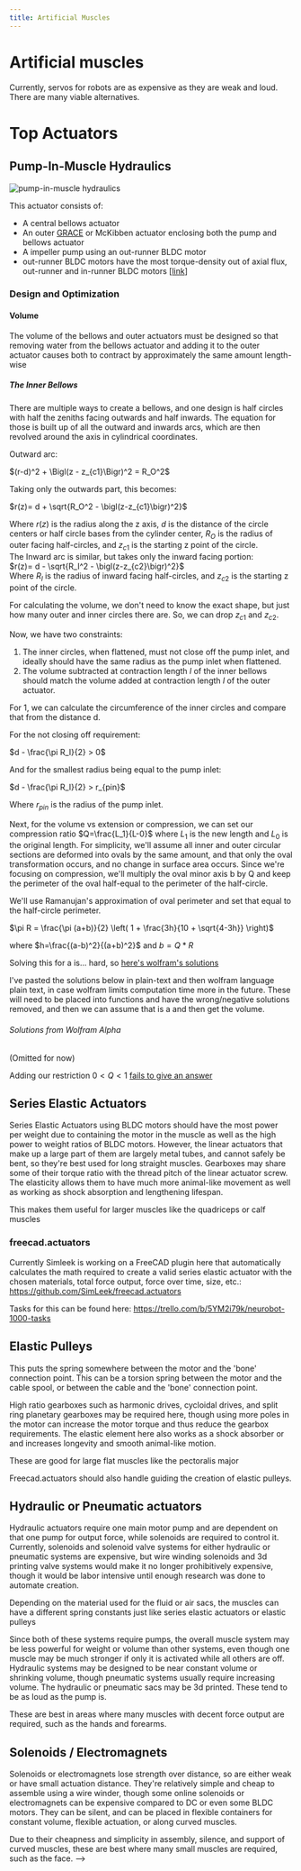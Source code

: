 ```yaml
---
title: Artificial Muscles
---
```


# Artificial muscles

Currently, servos for robots are as expensive as they are weak and loud. There are many viable alternatives.

# Top Actuators

## Pump-In-Muscle Hydraulics

![pump-in-muscle hydraulics](https://i.imgur.com/psZfceV.png)

This actuator consists of:

- A central bellows actuator
- An outer [GRACE](https://www.science.org/doi/10.1126/scirobotics.abn4155) or McKibben actuator enclosing both the pump and bellows actuator
- A impeller pump using an out-runner BLDC motor
- out-runner BLDC motors have the most torque-density out of axial flux, out-runner and in-runner BLDC motors [[link](https://www.anttilehikoinen.fi/technology/electrical-engineering/axial-versus-radial-flux-first-principles/)]

### Design and Optimization

#### Volume

The volume of the bellows and outer actuators must be designed so that removing water from the bellows actuator and adding it to the outer actuator causes both to contract by approximately the same amount length-wise

##### The Inner Bellows

There are multiple ways to create a bellows, and one design is half circles with half the zeniths facing outwards and half inwards. The equation for those is built up of all the outward and inwards arcs, which are then revolved around the axis in cylindrical coordinates.

Outward arc:

$(r-d)^2 + \Bigl(z - z_{c1}\Bigr)^2 = R_O^2$

Taking only the outwards part, this becomes:

$r(z)= d + \sqrt{R_O^2 - \bigl(z-z_{c1}\bigr)^2}$

Where $r(z)$ is the radius along the z axis, $d$ is the distance of the circle centers or half circle bases from the cylinder center, $R_O$ is the radius of outer facing half-circles, and $z_{c1}$ is the starting z point of the circle.\
The Inward arc is similar, but takes only the inward facing portion:\
$r(z)= d - \sqrt{R_I^2 - \bigl(z-z_{c2}\bigr)^2}$\
Where $R_I$ is the radius of inward facing half-circles, and $z_{c2}$ is the starting z point of the circle.

For calculating the volume, we don't need to know the exact shape, but just how many outer and inner circles there are. So, we can drop $z_{c1}$ and $z_{c2}$.

Now, we have two constraints:

1. The inner circles, when flattened, must not close off the pump inlet, and ideally should have the same radius as the pump inlet when flattened.
2. The volume subtracted at contraction length $l$ of the inner bellows should match the volume added at contraction length $l$ of the outer actuator.

For 1, we can calculate the circumference of the inner circles and compare that from the distance d.

For the not closing off requirement:

$d - \frac{\pi R_I}{2} > 0$

And for the smallest radius being equal to the pump inlet:

$d - \frac{\pi R_I}{2} > r_{pin}$

Where $r_{pin}$ is the radius of the pump inlet.

Next, for the volume vs extension or compression, we can set our compression ratio $Q=\frac{L_1}{L-0}$ where $L_1$ is the new length and $L_0$ is the original length. For simplicity, we'll assume all inner and outer circular sections are deformed into ovals by the same amount, and that only the oval transformation occurs, and no change in surface area occurs. Since we're focusing on compression, we'll multiply the oval minor axis b by Q and keep the perimeter of the oval half-equal to the perimeter of the half-circle.

We'll use Ramanujan's approximation of oval perimeter and set that equal to the half-circle perimeter.

$\pi R = \frac{\pi (a+b)}{2} \left( 1 + \frac{3h}{10 + \sqrt{4-3h}} \right)$

where $h=\frac{(a-b)^2}{(a+b)^2}$ and $b=Q * R$

Solving this for a is... hard, so [here's wolfram's solutions](https://www.wolframalpha.com/input?i=solve+for+a%3A+%CF%80*R%3D%28%28%CF%80*%28a%2BQ*R%29%29%2F2%29%281%2B%283*%28%28a-Q*R%29%5E2%2F%28a%2BQ*R%29%5E2%29%29%2F%2810%2Bsqrt%284%E2%88%923*%28%28a-Q*R%29%5E2%2F%28a%2BQ*R%29%5E2%29%29%29%29++)

I've pasted the solutions below in plain-text and then wolfram language plain text, in case wolfram limits computation time more in the future. These will need to be placed into functions and have the wrong/negative solutions removed, and then we can assume that is a and then get the volume.

###### Solutions from Wolfram Alpha

(Omitted for now)
<!-- Watch out, below be dragons -->
<!-- > a = -1/56 (29 Q - 43) R - 1/2 sqrt(((1593 Q^4 - 3228 Q^3 - 818 Q^2 + 2388 Q + 1089) R^4)/(21 2^(2/3) (-126630 Q^6 R^6 + 384156 Q^5 R^6 - 93618 Q^4 R^6 - 455384 Q^3 R^6 + 48726 Q^2 R^6 + 236412 Q R^6 + 71874 R^6 + sqrt(-134742528 Q^12 R^12 + 1007023104 Q^11 R^12 - 2993324544 Q^10 R^12 + 4274933760 Q^9 R^12 - 2413421568 Q^8 R^12 - 770107392 Q^7 R^12 + 1422461952 Q^6 R^12 - 137687040 Q^5 R^12 - 369252864 Q^4 R^12 + 99062784 Q^3 R^12 + 15054336 Q^2 R^12))^(1/3)) + 1/784 (29 Q - 43)^2 R^2 - 1/21 (42 Q^2 - 85 Q + 33) R^2 + (-126630 Q^6 R^6 + 384156 Q^5 R^6 - 93618 Q^4 R^6 - 455384 Q^3 R^6 + 48726 Q^2 R^6 + 236412 Q R^6 + 71874 R^6 + sqrt(-134742528 Q^12 R^12 + 1007023104 Q^11 R^12 - 2993324544 Q^10 R^12 + 4274933760 Q^9 R^12 - 2413421568 Q^8 R^12 - 770107392 Q^7 R^12 + 1422461952 Q^6 R^12 - 137687040 Q^5 R^12 - 369252864 Q^4 R^12 + 99062784 Q^3 R^12 + 15054336 Q^2 R^12))^(1/3)/(42 2^(1/3))) - 1/2 sqrt(-((1593 Q^4 - 3228 Q^3 - 818 Q^2 + 2388 Q + 1089) R^4)/(21 2^(2/3) (-126630 Q^6 R^6 + 384156 Q^5 R^6 - 93618 Q^4 R^6 - 455384 Q^3 R^6 + 48726 Q^2 R^6 + 236412 Q R^6 + 71874 R^6 + sqrt(-134742528 Q^12 R^12 + 1007023104 Q^11 R^12 - 2993324544 Q^10 R^12 + 4274933760 Q^9 R^12 - 2413421568 Q^8 R^12 - 770107392 Q^7 R^12 + 1422461952 Q^6 R^12 - 137687040 Q^5 R^12 - 369252864 Q^4 R^12 + 99062784 Q^3 R^12 + 15054336 Q^2 R^12))^(1/3)) + 1/392 (29 Q - 43)^2 R^2 - 2/21 (42 Q^2 - 85 Q + 33) R^2 - (-126630 Q^6 R^6 + 384156 Q^5 R^6 - 93618 Q^4 R^6 - 455384 Q^3 R^6 + 48726 Q^2 R^6 + 236412 Q R^6 + 71874 R^6 + sqrt(-134742528 Q^12 R^12 + 1007023104 Q^11 R^12 - 2993324544 Q^10 R^12 + 4274933760 Q^9 R^12 - 2413421568 Q^8 R^12 - 770107392 Q^7 R^12 + 1422461952 Q^6 R^12 - 137687040 Q^5 R^12 - 369252864 Q^4 R^12 + 99062784 Q^3 R^12 + 15054336 Q^2 R^12))^(1/3)/(42 2^(1/3)) - (-((29 Q - 43)^3 R^3)/2744 - 4/7 Q (29 Q^2 - 85 Q + 62) R^3 + 1/49 (29 Q - 43) (42 Q^2 - 85 Q + 33) R^3)/(4 sqrt(((1593 Q^4 - 3228 Q^3 - 818 Q^2 + 2388 Q + 1089) R^4)/(21 2^(2/3) (-126630 Q^6 R^6 + 384156 Q^5 R^6 - 93618 Q^4 R^6 - 455384 Q^3 R^6 + 48726 Q^2 R^6 + 236412 Q R^6 + 71874 R^6 + sqrt(-134742528 Q^12 R^12 + 1007023104 Q^11 R^12 - 2993324544 Q^10 R^12 + 4274933760 Q^9 R^12 - 2413421568 Q^8 R^12 - 770107392 Q^7 R^12 + 1422461952 Q^6 R^12 - 137687040 Q^5 R^12 - 369252864 Q^4 R^12 + 99062784 Q^3 R^12 + 15054336 Q^2 R^12))^(1/3)) + 1/784 (29 Q - 43)^2 R^2 - 1/21 (42 Q^2 - 85 Q + 33) R^2 + (-126630 Q^6 R^6 + 384156 Q^5 R^6 - 93618 Q^4 R^6 - 455384 Q^3 R^6 + 48726 Q^2 R^6 + 236412 Q R^6 + 71874 R^6 + sqrt(-134742528 Q^12 R^12 + 1007023104 Q^11 R^12 - 2993324544 Q^10 R^12 + 4274933760 Q^9 R^12 - 2413421568 Q^8 R^12 - 770107392 Q^7 R^12 + 1422461952 Q^6 R^12 - 137687040 Q^5 R^12 - 369252864 Q^4 R^12 + 99062784 Q^3 R^12 + 15054336 Q^2 R^12))^(1/3)/(42 2^(1/3)))))

> {a -> (-((-43 + 29 Q) R))/56 - Sqrt[((-43 + 29 Q)^2 R^2)/784 - ((33 - 85 Q + 42 Q^2) R^2)/21 + ((1089 + 2388 Q - 818 Q^2 - 3228 Q^3 + 1593 Q^4) R^4)/(21 2^(2/3) (71874 R^6 + 236412 Q R^6 + 48726 Q^2 R^6 - 455384 Q^3 R^6 - 93618 Q^4 R^6 + 384156 Q^5 R^6 - 126630 Q^6 R^6 + Sqrt[15054336 Q^2 R^12 + 99062784 Q^3 R^12 - 369252864 Q^4 R^12 - 137687040 Q^5 R^12 + 1422461952 Q^6 R^12 - 770107392 Q^7 R^12 - 2413421568 Q^8 R^12 + 4274933760 Q^9 R^12 - 2993324544 Q^10 R^12 + 1007023104 Q^11 R^12 - 134742528 Q^12 R^12])^(1/3)) + (71874 R^6 + 236412 Q R^6 + 48726 Q^2 R^6 - 455384 Q^3 R^6 - 93618 Q^4 R^6 + 384156 Q^5 R^6 - 126630 Q^6 R^6 + Sqrt[15054336 Q^2 R^12 + 99062784 Q^3 R^12 - 369252864 Q^4 R^12 - 137687040 Q^5 R^12 + 1422461952 Q^6 R^12 - 770107392 Q^7 R^12 - 2413421568 Q^8 R^12 + 4274933760 Q^9 R^12 - 2993324544 Q^10 R^12 + 1007023104 Q^11 R^12 - 134742528 Q^12 R^12])^(1/3)/(42 2^(1/3))]/2 - Sqrt[((-43 + 29 Q)^2 R^2)/392 - (2 (33 - 85 Q + 42 Q^2) R^2)/21 - ((1089 + 2388 Q - 818 Q^2 - 3228 Q^3 + 1593 Q^4) R^4)/(21 2^(2/3) (71874 R^6 + 236412 Q R^6 + 48726 Q^2 R^6 - 455384 Q^3 R^6 - 93618 Q^4 R^6 + 384156 Q^5 R^6 - 126630 Q^6 R^6 + Sqrt[15054336 Q^2 R^12 + 99062784 Q^3 R^12 - 369252864 Q^4 R^12 - 137687040 Q^5 R^12 + 1422461952 Q^6 R^12 - 770107392 Q^7 R^12 - 2413421568 Q^8 R^12 + 4274933760 Q^9 R^12 - 2993324544 Q^10 R^12 + 1007023104 Q^11 R^12 - 134742528 Q^12 R^12])^(1/3)) - (71874 R^6 + 236412 Q R^6 + 48726 Q^2 R^6 - 455384 Q^3 R^6 - 93618 Q^4 R^6 + 384156 Q^5 R^6 - 126630 Q^6 R^6 + Sqrt[15054336 Q^2 R^12 + 99062784 Q^3 R^12 - 369252864 Q^4 R^12 - 137687040 Q^5 R^12 + 1422461952 Q^6 R^12 - 770107392 Q^7 R^12 - 2413421568 Q^8 R^12 + 4274933760 Q^9 R^12 - 2993324544 Q^10 R^12 + 1007023104 Q^11 R^12 - 134742528 Q^12 R^12])^(1/3)/(42 2^(1/3)) - ((-((-43 + 29 Q)^3 R^3))/2744 - (4 Q (62 - 85 Q + 29 Q^2) R^3)/7 + ((-43 + 29 Q) (33 - 85 Q + 42 Q^2) R^3)/49)/(4 Sqrt[((-43 + 29 Q)^2 R^2)/784 - ((33 - 85 Q + 42 Q^2) R^2)/21 + ((1089 + 2388 Q - 818 Q^2 - 3228 Q^3 + 1593 Q^4) R^4)/(21 2^(2/3) (71874 R^6 + 236412 Q R^6 + 48726 Q^2 R^6 - 455384 Q^3 R^6 - 93618 Q^4 R^6 + 384156 Q^5 R^6 - 126630 Q^6 R^6 + Sqrt[15054336 Q^2 R^12 + 99062784 Q^3 R^12 - 369252864 Q^4 R^12 - 137687040 Q^5 R^12 + 1422461952 Q^6 R^12 - 770107392 Q^7 R^12 - 2413421568 Q^8 R^12 + 4274933760 Q^9 R^12 - 2993324544 Q^10 R^12 + 1007023104 Q^11 R^12 - 134742528 Q^12 R^12])^(1/3)) + (71874 R^6 + 236412 Q R^6 + 48726 Q^2 R^6 - 455384 Q^3 R^6 - 93618 Q^4 R^6 + 384156 Q^5 R^6 - 126630 Q^6 R^6 + Sqrt[15054336 Q^2 R^12 + 99062784 Q^3 R^12 - 369252864 Q^4 R^12 - 137687040 Q^5 R^12 + 1422461952 Q^6 R^12 - 770107392 Q^7 R^12 - 2413421568 Q^8 R^12 + 4274933760 Q^9 R^12 - 2993324544 Q^10 R^12 + 1007023104 Q^11 R^12 - 134742528 Q^12 R^12])^(1/3)/(42 2^(1/3))])]/2}

> a = -1/56 (29 Q - 43) R - 1/2 sqrt(((1593 Q^4 - 3228 Q^3 - 818 Q^2 + 2388 Q + 1089) R^4)/(21 2^(2/3) (-126630 Q^6 R^6 + 384156 Q^5 R^6 - 93618 Q^4 R^6 - 455384 Q^3 R^6 + 48726 Q^2 R^6 + 236412 Q R^6 + 71874 R^6 + sqrt(-134742528 Q^12 R^12 + 1007023104 Q^11 R^12 - 2993324544 Q^10 R^12 + 4274933760 Q^9 R^12 - 2413421568 Q^8 R^12 - 770107392 Q^7 R^12 + 1422461952 Q^6 R^12 - 137687040 Q^5 R^12 - 369252864 Q^4 R^12 + 99062784 Q^3 R^12 + 15054336 Q^2 R^12))^(1/3)) + 1/784 (29 Q - 43)^2 R^2 - 1/21 (42 Q^2 - 85 Q + 33) R^2 + (-126630 Q^6 R^6 + 384156 Q^5 R^6 - 93618 Q^4 R^6 - 455384 Q^3 R^6 + 48726 Q^2 R^6 + 236412 Q R^6 + 71874 R^6 + sqrt(-134742528 Q^12 R^12 + 1007023104 Q^11 R^12 - 2993324544 Q^10 R^12 + 4274933760 Q^9 R^12 - 2413421568 Q^8 R^12 - 770107392 Q^7 R^12 + 1422461952 Q^6 R^12 - 137687040 Q^5 R^12 - 369252864 Q^4 R^12 + 99062784 Q^3 R^12 + 15054336 Q^2 R^12))^(1/3)/(42 2^(1/3))) + 1/2 sqrt(-((1593 Q^4 - 3228 Q^3 - 818 Q^2 + 2388 Q + 1089) R^4)/(21 2^(2/3) (-126630 Q^6 R^6 + 384156 Q^5 R^6 - 93618 Q^4 R^6 - 455384 Q^3 R^6 + 48726 Q^2 R^6 + 236412 Q R^6 + 71874 R^6 + sqrt(-134742528 Q^12 R^12 + 1007023104 Q^11 R^12 - 2993324544 Q^10 R^12 + 4274933760 Q^9 R^12 - 2413421568 Q^8 R^12 - 770107392 Q^7 R^12 + 1422461952 Q^6 R^12 - 137687040 Q^5 R^12 - 369252864 Q^4 R^12 + 99062784 Q^3 R^12 + 15054336 Q^2 R^12))^(1/3)) + 1/392 (29 Q - 43)^2 R^2 - 2/21 (42 Q^2 - 85 Q + 33) R^2 - (-126630 Q^6 R^6 + 384156 Q^5 R^6 - 93618 Q^4 R^6 - 455384 Q^3 R^6 + 48726 Q^2 R^6 + 236412 Q R^6 + 71874 R^6 + sqrt(-134742528 Q^12 R^12 + 1007023104 Q^11 R^12 - 2993324544 Q^10 R^12 + 4274933760 Q^9 R^12 - 2413421568 Q^8 R^12 - 770107392 Q^7 R^12 + 1422461952 Q^6 R^12 - 137687040 Q^5 R^12 - 369252864 Q^4 R^12 + 99062784 Q^3 R^12 + 15054336 Q^2 R^12))^(1/3)/(42 2^(1/3)) - (-((29 Q - 43)^3 R^3)/2744 - 4/7 Q (29 Q^2 - 85 Q + 62) R^3 + 1/49 (29 Q - 43) (42 Q^2 - 85 Q + 33) R^3)/(4 sqrt(((1593 Q^4 - 3228 Q^3 - 818 Q^2 + 2388 Q + 1089) R^4)/(21 2^(2/3) (-126630 Q^6 R^6 + 384156 Q^5 R^6 - 93618 Q^4 R^6 - 455384 Q^3 R^6 + 48726 Q^2 R^6 + 236412 Q R^6 + 71874 R^6 + sqrt(-134742528 Q^12 R^12 + 1007023104 Q^11 R^12 - 2993324544 Q^10 R^12 + 4274933760 Q^9 R^12 - 2413421568 Q^8 R^12 - 770107392 Q^7 R^12 + 1422461952 Q^6 R^12 - 137687040 Q^5 R^12 - 369252864 Q^4 R^12 + 99062784 Q^3 R^12 + 15054336 Q^2 R^12))^(1/3)) + 1/784 (29 Q - 43)^2 R^2 - 1/21 (42 Q^2 - 85 Q + 33) R^2 + (-126630 Q^6 R^6 + 384156 Q^5 R^6 - 93618 Q^4 R^6 - 455384 Q^3 R^6 + 48726 Q^2 R^6 + 236412 Q R^6 + 71874 R^6 + sqrt(-134742528 Q^12 R^12 + 1007023104 Q^11 R^12 - 2993324544 Q^10 R^12 + 4274933760 Q^9 R^12 - 2413421568 Q^8 R^12 - 770107392 Q^7 R^12 + 1422461952 Q^6 R^12 - 137687040 Q^5 R^12 - 369252864 Q^4 R^12 + 99062784 Q^3 R^12 + 15054336 Q^2 R^12))^(1/3)/(42 2^(1/3)))))

> {a -> (-((-43 + 29 Q) R))/56 - Sqrt[((-43 + 29 Q)^2 R^2)/784 - ((33 - 85 Q + 42 Q^2) R^2)/21 + ((1089 + 2388 Q - 818 Q^2 - 3228 Q^3 + 1593 Q^4) R^4)/(21 2^(2/3) (71874 R^6 + 236412 Q R^6 + 48726 Q^2 R^6 - 455384 Q^3 R^6 - 93618 Q^4 R^6 + 384156 Q^5 R^6 - 126630 Q^6 R^6 + Sqrt[15054336 Q^2 R^12 + 99062784 Q^3 R^12 - 369252864 Q^4 R^12 - 137687040 Q^5 R^12 + 1422461952 Q^6 R^12 - 770107392 Q^7 R^12 - 2413421568 Q^8 R^12 + 4274933760 Q^9 R^12 - 2993324544 Q^10 R^12 + 1007023104 Q^11 R^12 - 134742528 Q^12 R^12])^(1/3)) + (71874 R^6 + 236412 Q R^6 + 48726 Q^2 R^6 - 455384 Q^3 R^6 - 93618 Q^4 R^6 + 384156 Q^5 R^6 - 126630 Q^6 R^6 + Sqrt[15054336 Q^2 R^12 + 99062784 Q^3 R^12 - 369252864 Q^4 R^12 - 137687040 Q^5 R^12 + 1422461952 Q^6 R^12 - 770107392 Q^7 R^12 - 2413421568 Q^8 R^12 + 4274933760 Q^9 R^12 - 2993324544 Q^10 R^12 + 1007023104 Q^11 R^12 - 134742528 Q^12 R^12])^(1/3)/(42 2^(1/3))]/2 + Sqrt[((-43 + 29 Q)^2 R^2)/392 - (2 (33 - 85 Q + 42 Q^2) R^2)/21 - ((1089 + 2388 Q - 818 Q^2 - 3228 Q^3 + 1593 Q^4) R^4)/(21 2^(2/3) (71874 R^6 + 236412 Q R^6 + 48726 Q^2 R^6 - 455384 Q^3 R^6 - 93618 Q^4 R^6 + 384156 Q^5 R^6 - 126630 Q^6 R^6 + Sqrt[15054336 Q^2 R^12 + 99062784 Q^3 R^12 - 369252864 Q^4 R^12 - 137687040 Q^5 R^12 + 1422461952 Q^6 R^12 - 770107392 Q^7 R^12 - 2413421568 Q^8 R^12 + 4274933760 Q^9 R^12 - 2993324544 Q^10 R^12 + 1007023104 Q^11 R^12 - 134742528 Q^12 R^12])^(1/3)) - (71874 R^6 + 236412 Q R^6 + 48726 Q^2 R^6 - 455384 Q^3 R^6 - 93618 Q^4 R^6 + 384156 Q^5 R^6 - 126630 Q^6 R^6 + Sqrt[15054336 Q^2 R^12 + 99062784 Q^3 R^12 - 369252864 Q^4 R^12 - 137687040 Q^5 R^12 + 1422461952 Q^6 R^12 - 770107392 Q^7 R^12 - 2413421568 Q^8 R^12 + 4274933760 Q^9 R^12 - 2993324544 Q^10 R^12 + 1007023104 Q^11 R^12 - 134742528 Q^12 R^12])^(1/3)/(42 2^(1/3)) - ((-((-43 + 29 Q)^3 R^3))/2744 - (4 Q (62 - 85 Q + 29 Q^2) R^3)/7 + ((-43 + 29 Q) (33 - 85 Q + 42 Q^2) R^3)/49)/(4 Sqrt[((-43 + 29 Q)^2 R^2)/784 - ((33 - 85 Q + 42 Q^2) R^2)/21 + ((1089 + 2388 Q - 818 Q^2 - 3228 Q^3 + 1593 Q^4) R^4)/(21 2^(2/3) (71874 R^6 + 236412 Q R^6 + 48726 Q^2 R^6 - 455384 Q^3 R^6 - 93618 Q^4 R^6 + 384156 Q^5 R^6 - 126630 Q^6 R^6 + Sqrt[15054336 Q^2 R^12 + 99062784 Q^3 R^12 - 369252864 Q^4 R^12 - 137687040 Q^5 R^12 + 1422461952 Q^6 R^12 - 770107392 Q^7 R^12 - 2413421568 Q^8 R^12 + 4274933760 Q^9 R^12 - 2993324544 Q^10 R^12 + 1007023104 Q^11 R^12 - 134742528 Q^12 R^12])^(1/3)) + (71874 R^6 + 236412 Q R^6 + 48726 Q^2 R^6 - 455384 Q^3 R^6 - 93618 Q^4 R^6 + 384156 Q^5 R^6 - 126630 Q^6 R^6 + Sqrt[15054336 Q^2 R^12 + 99062784 Q^3 R^12 - 369252864 Q^4 R^12 - 137687040 Q^5 R^12 + 1422461952 Q^6 R^12 - 770107392 Q^7 R^12 - 2413421568 Q^8 R^12 + 4274933760 Q^9 R^12 - 2993324544 Q^10 R^12 + 1007023104 Q^11 R^12 - 134742528 Q^12 R^12])^(1/3)/(42 2^(1/3))])]/2}

> a = -1/56 (29 Q - 43) R + 1/2 sqrt(((1593 Q^4 - 3228 Q^3 - 818 Q^2 + 2388 Q + 1089) R^4)/(21 2^(2/3) (-126630 Q^6 R^6 + 384156 Q^5 R^6 - 93618 Q^4 R^6 - 455384 Q^3 R^6 + 48726 Q^2 R^6 + 236412 Q R^6 + 71874 R^6 + sqrt(-134742528 Q^12 R^12 + 1007023104 Q^11 R^12 - 2993324544 Q^10 R^12 + 4274933760 Q^9 R^12 - 2413421568 Q^8 R^12 - 770107392 Q^7 R^12 + 1422461952 Q^6 R^12 - 137687040 Q^5 R^12 - 369252864 Q^4 R^12 + 99062784 Q^3 R^12 + 15054336 Q^2 R^12))^(1/3)) + 1/784 (29 Q - 43)^2 R^2 - 1/21 (42 Q^2 - 85 Q + 33) R^2 + (-126630 Q^6 R^6 + 384156 Q^5 R^6 - 93618 Q^4 R^6 - 455384 Q^3 R^6 + 48726 Q^2 R^6 + 236412 Q R^6 + 71874 R^6 + sqrt(-134742528 Q^12 R^12 + 1007023104 Q^11 R^12 - 2993324544 Q^10 R^12 + 4274933760 Q^9 R^12 - 2413421568 Q^8 R^12 - 770107392 Q^7 R^12 + 1422461952 Q^6 R^12 - 137687040 Q^5 R^12 - 369252864 Q^4 R^12 + 99062784 Q^3 R^12 + 15054336 Q^2 R^12))^(1/3)/(42 2^(1/3))) - 1/2 sqrt(-((1593 Q^4 - 3228 Q^3 - 818 Q^2 + 2388 Q + 1089) R^4)/(21 2^(2/3) (-126630 Q^6 R^6 + 384156 Q^5 R^6 - 93618 Q^4 R^6 - 455384 Q^3 R^6 + 48726 Q^2 R^6 + 236412 Q R^6 + 71874 R^6 + sqrt(-134742528 Q^12 R^12 + 1007023104 Q^11 R^12 - 2993324544 Q^10 R^12 + 4274933760 Q^9 R^12 - 2413421568 Q^8 R^12 - 770107392 Q^7 R^12 + 1422461952 Q^6 R^12 - 137687040 Q^5 R^12 - 369252864 Q^4 R^12 + 99062784 Q^3 R^12 + 15054336 Q^2 R^12))^(1/3)) + 1/392 (29 Q - 43)^2 R^2 - 2/21 (42 Q^2 - 85 Q + 33) R^2 - (-126630 Q^6 R^6 + 384156 Q^5 R^6 - 93618 Q^4 R^6 - 455384 Q^3 R^6 + 48726 Q^2 R^6 + 236412 Q R^6 + 71874 R^6 + sqrt(-134742528 Q^12 R^12 + 1007023104 Q^11 R^12 - 2993324544 Q^10 R^12 + 4274933760 Q^9 R^12 - 2413421568 Q^8 R^12 - 770107392 Q^7 R^12 + 1422461952 Q^6 R^12 - 137687040 Q^5 R^12 - 369252864 Q^4 R^12 + 99062784 Q^3 R^12 + 15054336 Q^2 R^12))^(1/3)/(42 2^(1/3)) + (-((29 Q - 43)^3 R^3)/2744 - 4/7 Q (29 Q^2 - 85 Q + 62) R^3 + 1/49 (29 Q - 43) (42 Q^2 - 85 Q + 33) R^3)/(4 sqrt(((1593 Q^4 - 3228 Q^3 - 818 Q^2 + 2388 Q + 1089) R^4)/(21 2^(2/3) (-126630 Q^6 R^6 + 384156 Q^5 R^6 - 93618 Q^4 R^6 - 455384 Q^3 R^6 + 48726 Q^2 R^6 + 236412 Q R^6 + 71874 R^6 + sqrt(-134742528 Q^12 R^12 + 1007023104 Q^11 R^12 - 2993324544 Q^10 R^12 + 4274933760 Q^9 R^12 - 2413421568 Q^8 R^12 - 770107392 Q^7 R^12 + 1422461952 Q^6 R^12 - 137687040 Q^5 R^12 - 369252864 Q^4 R^12 + 99062784 Q^3 R^12 + 15054336 Q^2 R^12))^(1/3)) + 1/784 (29 Q - 43)^2 R^2 - 1/21 (42 Q^2 - 85 Q + 33) R^2 + (-126630 Q^6 R^6 + 384156 Q^5 R^6 - 93618 Q^4 R^6 - 455384 Q^3 R^6 + 48726 Q^2 R^6 + 236412 Q R^6 + 71874 R^6 + sqrt(-134742528 Q^12 R^12 + 1007023104 Q^11 R^12 - 2993324544 Q^10 R^12 + 4274933760 Q^9 R^12 - 2413421568 Q^8 R^12 - 770107392 Q^7 R^12 + 1422461952 Q^6 R^12 - 137687040 Q^5 R^12 - 369252864 Q^4 R^12 + 99062784 Q^3 R^12 + 15054336 Q^2 R^12))^(1/3)/(42 2^(1/3)))))

> {a -> (-((-43 + 29 Q) R))/56 + Sqrt[((-43 + 29 Q)^2 R^2)/784 - ((33 - 85 Q + 42 Q^2) R^2)/21 + ((1089 + 2388 Q - 818 Q^2 - 3228 Q^3 + 1593 Q^4) R^4)/(21 2^(2/3) (71874 R^6 + 236412 Q R^6 + 48726 Q^2 R^6 - 455384 Q^3 R^6 - 93618 Q^4 R^6 + 384156 Q^5 R^6 - 126630 Q^6 R^6 + Sqrt[15054336 Q^2 R^12 + 99062784 Q^3 R^12 - 369252864 Q^4 R^12 - 137687040 Q^5 R^12 + 1422461952 Q^6 R^12 - 770107392 Q^7 R^12 - 2413421568 Q^8 R^12 + 4274933760 Q^9 R^12 - 2993324544 Q^10 R^12 + 1007023104 Q^11 R^12 - 134742528 Q^12 R^12])^(1/3)) + (71874 R^6 + 236412 Q R^6 + 48726 Q^2 R^6 - 455384 Q^3 R^6 - 93618 Q^4 R^6 + 384156 Q^5 R^6 - 126630 Q^6 R^6 + Sqrt[15054336 Q^2 R^12 + 99062784 Q^3 R^12 - 369252864 Q^4 R^12 - 137687040 Q^5 R^12 + 1422461952 Q^6 R^12 - 770107392 Q^7 R^12 - 2413421568 Q^8 R^12 + 4274933760 Q^9 R^12 - 2993324544 Q^10 R^12 + 1007023104 Q^11 R^12 - 134742528 Q^12 R^12])^(1/3)/(42 2^(1/3))]/2 - Sqrt[((-43 + 29 Q)^2 R^2)/392 - (2 (33 - 85 Q + 42 Q^2) R^2)/21 - ((1089 + 2388 Q - 818 Q^2 - 3228 Q^3 + 1593 Q^4) R^4)/(21 2^(2/3) (71874 R^6 + 236412 Q R^6 + 48726 Q^2 R^6 - 455384 Q^3 R^6 - 93618 Q^4 R^6 + 384156 Q^5 R^6 - 126630 Q^6 R^6 + Sqrt[15054336 Q^2 R^12 + 99062784 Q^3 R^12 - 369252864 Q^4 R^12 - 137687040 Q^5 R^12 + 1422461952 Q^6 R^12 - 770107392 Q^7 R^12 - 2413421568 Q^8 R^12 + 4274933760 Q^9 R^12 - 2993324544 Q^10 R^12 + 1007023104 Q^11 R^12 - 134742528 Q^12 R^12])^(1/3)) - (71874 R^6 + 236412 Q R^6 + 48726 Q^2 R^6 - 455384 Q^3 R^6 - 93618 Q^4 R^6 + 384156 Q^5 R^6 - 126630 Q^6 R^6 + Sqrt[15054336 Q^2 R^12 + 99062784 Q^3 R^12 - 369252864 Q^4 R^12 - 137687040 Q^5 R^12 + 1422461952 Q^6 R^12 - 770107392 Q^7 R^12 - 2413421568 Q^8 R^12 + 4274933760 Q^9 R^12 - 2993324544 Q^10 R^12 + 1007023104 Q^11 R^12 - 134742528 Q^12 R^12])^(1/3)/(42 2^(1/3)) + ((-((-43 + 29 Q)^3 R^3))/2744 - (4 Q (62 - 85 Q + 29 Q^2) R^3)/7 + ((-43 + 29 Q) (33 - 85 Q + 42 Q^2) R^3)/49)/(4 Sqrt[((-43 + 29 Q)^2 R^2)/784 - ((33 - 85 Q + 42 Q^2) R^2)/21 + ((1089 + 2388 Q - 818 Q^2 - 3228 Q^3 + 1593 Q^4) R^4)/(21 2^(2/3) (71874 R^6 + 236412 Q R^6 + 48726 Q^2 R^6 - 455384 Q^3 R^6 - 93618 Q^4 R^6 + 384156 Q^5 R^6 - 126630 Q^6 R^6 + Sqrt[15054336 Q^2 R^12 + 99062784 Q^3 R^12 - 369252864 Q^4 R^12 - 137687040 Q^5 R^12 + 1422461952 Q^6 R^12 - 770107392 Q^7 R^12 - 2413421568 Q^8 R^12 + 4274933760 Q^9 R^12 - 2993324544 Q^10 R^12 + 1007023104 Q^11 R^12 - 134742528 Q^12 R^12])^(1/3)) + (71874 R^6 + 236412 Q R^6 + 48726 Q^2 R^6 - 455384 Q^3 R^6 - 93618 Q^4 R^6 + 384156 Q^5 R^6 - 126630 Q^6 R^6 + Sqrt[15054336 Q^2 R^12 + 99062784 Q^3 R^12 - 369252864 Q^4 R^12 - 137687040 Q^5 R^12 + 1422461952 Q^6 R^12 - 770107392 Q^7 R^12 - 2413421568 Q^8 R^12 + 4274933760 Q^9 R^12 - 2993324544 Q^10 R^12 + 1007023104 Q^11 R^12 - 134742528 Q^12 R^12])^(1/3)/(42 2^(1/3))])]/2}

> a = -1/56 (29 Q - 43) R + 1/2 sqrt(((1593 Q^4 - 3228 Q^3 - 818 Q^2 + 2388 Q + 1089) R^4)/(21 2^(2/3) (-126630 Q^6 R^6 + 384156 Q^5 R^6 - 93618 Q^4 R^6 - 455384 Q^3 R^6 + 48726 Q^2 R^6 + 236412 Q R^6 + 71874 R^6 + sqrt(-134742528 Q^12 R^12 + 1007023104 Q^11 R^12 - 2993324544 Q^10 R^12 + 4274933760 Q^9 R^12 - 2413421568 Q^8 R^12 - 770107392 Q^7 R^12 + 1422461952 Q^6 R^12 - 137687040 Q^5 R^12 - 369252864 Q^4 R^12 + 99062784 Q^3 R^12 + 15054336 Q^2 R^12))^(1/3)) + 1/784 (29 Q - 43)^2 R^2 - 1/21 (42 Q^2 - 85 Q + 33) R^2 + (-126630 Q^6 R^6 + 384156 Q^5 R^6 - 93618 Q^4 R^6 - 455384 Q^3 R^6 + 48726 Q^2 R^6 + 236412 Q R^6 + 71874 R^6 + sqrt(-134742528 Q^12 R^12 + 1007023104 Q^11 R^12 - 2993324544 Q^10 R^12 + 4274933760 Q^9 R^12 - 2413421568 Q^8 R^12 - 770107392 Q^7 R^12 + 1422461952 Q^6 R^12 - 137687040 Q^5 R^12 - 369252864 Q^4 R^12 + 99062784 Q^3 R^12 + 15054336 Q^2 R^12))^(1/3)/(42 2^(1/3))) + 1/2 sqrt(-((1593 Q^4 - 3228 Q^3 - 818 Q^2 + 2388 Q + 1089) R^4)/(21 2^(2/3) (-126630 Q^6 R^6 + 384156 Q^5 R^6 - 93618 Q^4 R^6 - 455384 Q^3 R^6 + 48726 Q^2 R^6 + 236412 Q R^6 + 71874 R^6 + sqrt(-134742528 Q^12 R^12 + 1007023104 Q^11 R^12 - 2993324544 Q^10 R^12 + 4274933760 Q^9 R^12 - 2413421568 Q^8 R^12 - 770107392 Q^7 R^12 + 1422461952 Q^6 R^12 - 137687040 Q^5 R^12 - 369252864 Q^4 R^12 + 99062784 Q^3 R^12 + 15054336 Q^2 R^12))^(1/3)) + 1/392 (29 Q - 43)^2 R^2 - 2/21 (42 Q^2 - 85 Q + 33) R^2 - (-126630 Q^6 R^6 + 384156 Q^5 R^6 - 93618 Q^4 R^6 - 455384 Q^3 R^6 + 48726 Q^2 R^6 + 236412 Q R^6 + 71874 R^6 + sqrt(-134742528 Q^12 R^12 + 1007023104 Q^11 R^12 - 2993324544 Q^10 R^12 + 4274933760 Q^9 R^12 - 2413421568 Q^8 R^12 - 770107392 Q^7 R^12 + 1422461952 Q^6 R^12 - 137687040 Q^5 R^12 - 369252864 Q^4 R^12 + 99062784 Q^3 R^12 + 15054336 Q^2 R^12))^(1/3)/(42 2^(1/3)) + (-((29 Q - 43)^3 R^3)/2744 - 4/7 Q (29 Q^2 - 85 Q + 62) R^3 + 1/49 (29 Q - 43) (42 Q^2 - 85 Q + 33) R^3)/(4 sqrt(((1593 Q^4 - 3228 Q^3 - 818 Q^2 + 2388 Q + 1089) R^4)/(21 2^(2/3) (-126630 Q^6 R^6 + 384156 Q^5 R^6 - 93618 Q^4 R^6 - 455384 Q^3 R^6 + 48726 Q^2 R^6 + 236412 Q R^6 + 71874 R^6 + sqrt(-134742528 Q^12 R^12 + 1007023104 Q^11 R^12 - 2993324544 Q^10 R^12 + 4274933760 Q^9 R^12 - 2413421568 Q^8 R^12 - 770107392 Q^7 R^12 + 1422461952 Q^6 R^12 - 137687040 Q^5 R^12 - 369252864 Q^4 R^12 + 99062784 Q^3 R^12 + 15054336 Q^2 R^12))^(1/3)) + 1/784 (29 Q - 43)^2 R^2 - 1/21 (42 Q^2 - 85 Q + 33) R^2 + (-126630 Q^6 R^6 + 384156 Q^5 R^6 - 93618 Q^4 R^6 - 455384 Q^3 R^6 + 48726 Q^2 R^6 + 236412 Q R^6 + 71874 R^6 + sqrt(-134742528 Q^12 R^12 + 1007023104 Q^11 R^12 - 2993324544 Q^10 R^12 + 4274933760 Q^9 R^12 - 2413421568 Q^8 R^12 - 770107392 Q^7 R^12 + 1422461952 Q^6 R^12 - 137687040 Q^5 R^12 - 369252864 Q^4 R^12 + 99062784 Q^3 R^12 + 15054336 Q^2 R^12))^(1/3)/(42 2^(1/3)))))

> {a -> (-((-43 + 29 Q) R))/56 + Sqrt[((-43 + 29 Q)^2 R^2)/784 - ((33 - 85 Q + 42 Q^2) R^2)/21 + ((1089 + 2388 Q - 818 Q^2 - 3228 Q^3 + 1593 Q^4) R^4)/(21 2^(2/3) (71874 R^6 + 236412 Q R^6 + 48726 Q^2 R^6 - 455384 Q^3 R^6 - 93618 Q^4 R^6 + 384156 Q^5 R^6 - 126630 Q^6 R^6 + Sqrt[15054336 Q^2 R^12 + 99062784 Q^3 R^12 - 369252864 Q^4 R^12 - 137687040 Q^5 R^12 + 1422461952 Q^6 R^12 - 770107392 Q^7 R^12 - 2413421568 Q^8 R^12 + 4274933760 Q^9 R^12 - 2993324544 Q^10 R^12 + 1007023104 Q^11 R^12 - 134742528 Q^12 R^12])^(1/3)) + (71874 R^6 + 236412 Q R^6 + 48726 Q^2 R^6 - 455384 Q^3 R^6 - 93618 Q^4 R^6 + 384156 Q^5 R^6 - 126630 Q^6 R^6 + Sqrt[15054336 Q^2 R^12 + 99062784 Q^3 R^12 - 369252864 Q^4 R^12 - 137687040 Q^5 R^12 + 1422461952 Q^6 R^12 - 770107392 Q^7 R^12 - 2413421568 Q^8 R^12 + 4274933760 Q^9 R^12 - 2993324544 Q^10 R^12 + 1007023104 Q^11 R^12 - 134742528 Q^12 R^12])^(1/3)/(42 2^(1/3))]/2 + Sqrt[((-43 + 29 Q)^2 R^2)/392 - (2 (33 - 85 Q + 42 Q^2) R^2)/21 - ((1089 + 2388 Q - 818 Q^2 - 3228 Q^3 + 1593 Q^4) R^4)/(21 2^(2/3) (71874 R^6 + 236412 Q R^6 + 48726 Q^2 R^6 - 455384 Q^3 R^6 - 93618 Q^4 R^6 + 384156 Q^5 R^6 - 126630 Q^6 R^6 + Sqrt[15054336 Q^2 R^12 + 99062784 Q^3 R^12 - 369252864 Q^4 R^12 - 137687040 Q^5 R^12 + 1422461952 Q^6 R^12 - 770107392 Q^7 R^12 - 2413421568 Q^8 R^12 + 4274933760 Q^9 R^12 - 2993324544 Q^10 R^12 + 1007023104 Q^11 R^12 - 134742528 Q^12 R^12])^(1/3)) - (71874 R^6 + 236412 Q R^6 + 48726 Q^2 R^6 - 455384 Q^3 R^6 - 93618 Q^4 R^6 + 384156 Q^5 R^6 - 126630 Q^6 R^6 + Sqrt[15054336 Q^2 R^12 + 99062784 Q^3 R^12 - 369252864 Q^4 R^12 - 137687040 Q^5 R^12 + 1422461952 Q^6 R^12 - 770107392 Q^7 R^12 - 2413421568 Q^8 R^12 + 4274933760 Q^9 R^12 - 2993324544 Q^10 R^12 + 1007023104 Q^11 R^12 - 134742528 Q^12 R^12])^(1/3)/(42 2^(1/3)) + ((-((-43 + 29 Q)^3 R^3))/2744 - (4 Q (62 - 85 Q + 29 Q^2) R^3)/7 + ((-43 + 29 Q) (33 - 85 Q + 42 Q^2) R^3)/49)/(4 Sqrt[((-43 + 29 Q)^2 R^2)/784 - ((33 - 85 Q + 42 Q^2) R^2)/21 + ((1089 + 2388 Q - 818 Q^2 - 3228 Q^3 + 1593 Q^4) R^4)/(21 2^(2/3) (71874 R^6 + 236412 Q R^6 + 48726 Q^2 R^6 - 455384 Q^3 R^6 - 93618 Q^4 R^6 + 384156 Q^5 R^6 - 126630 Q^6 R^6 + Sqrt[15054336 Q^2 R^12 + 99062784 Q^3 R^12 - 369252864 Q^4 R^12 - 137687040 Q^5 R^12 + 1422461952 Q^6 R^12 - 770107392 Q^7 R^12 - 2413421568 Q^8 R^12 + 4274933760 Q^9 R^12 - 2993324544 Q^10 R^12 + 1007023104 Q^11 R^12 - 134742528 Q^12 R^12])^(1/3)) + (71874 R^6 + 236412 Q R^6 + 48726 Q^2 R^6 - 455384 Q^3 R^6 - 93618 Q^4 R^6 + 384156 Q^5 R^6 - 126630 Q^6 R^6 + Sqrt[15054336 Q^2 R^12 + 99062784 Q^3 R^12 - 369252864 Q^4 R^12 - 137687040 Q^5 R^12 + 1422461952 Q^6 R^12 - 770107392 Q^7 R^12 - 2413421568 Q^8 R^12 + 4274933760 Q^9 R^12 - 2993324544 Q^10 R^12 + 1007023104 Q^11 R^12 - 134742528 Q^12 R^12])^(1/3)/(42 2^(1/3))])]/2} -->

Adding our restriction $0 < Q < 1$ [fails to give an answer](https://www.wolframalpha.com/input?i=solve+for+a%3A+%CF%80*R%3D%28%28%CF%80*%28a%2BQ*R%29%29%2F2%29%281%2B%283*%28%28a-Q*R%29%5E2%2F%28a%2BQ*R%29%5E2%29%29%2F%2810%2Bsqrt%284%E2%88%923*%28%28a-Q*R%29%5E2%2F%28a%2BQ*R%29%5E2%29%29%29%29++where+0.0%3CQ%3C1.0)

## Series Elastic Actuators

Series Elastic Actuators using BLDC motors should have the most power per weight due to containing the motor in the muscle as well as the high power to weight ratios of BLDC motors. However, the linear actuators that make up a large part of them are largely metal tubes, and cannot safely be bent, so they're best used for long straight muscles. Gearboxes may share some of their torque ratio with the thread pitch of the linear actuator screw. The elasticity allows them to have much more animal-like movement as well as working as shock absorption and lengthening lifespan.

This makes them useful for larger muscles like the quadriceps or calf muscles

### freecad.actuators

Currently Simleek is working on a FreeCAD plugin here that automatically calculates the math required to create a valid series elastic actuator with the chosen materials, total force output, force over time, size, etc.: https://github.com/SimLeek/freecad.actuators

Tasks for this can be found here: https://trello.com/b/5YM2i79k/neurobot-1000-tasks

## Elastic Pulleys

This puts the spring somewhere between the motor and the 'bone' connection point. This can be a torsion spring between the motor and the cable spool, or between the cable and the 'bone' connection point.

High ratio gearboxes such as harmonic drives, cycloidal drives, and split ring planetary gearboxes may be required here, though using more poles in the motor can increase the motor torque and thus reduce the gearbox requirements. The elastic element here also works as a shock absorber or and increases longevity and smooth animal-like motion.

These are good for large flat muscles like the pectoralis major

Freecad.actuators should also handle guiding the creation of elastic pulleys.

## Hydraulic or Pneumatic actuators

Hydraulic actuators require one main motor pump and are dependent on that one pump for output force, while solenoids are required to control it. Currently, solenoids and solenoid valve systems for either hydraulic or pneumatic systems are expensive, but wire winding solenoids and 3d printing valve systems would make it no longer prohibitively expensive, though it would be labor intensive until enough research was done to automate creation.

Depending on the material used for the fluid or air sacs, the muscles can have a different spring constants just like series elastic actuators or elastic pulleys

Since both of these systems require pumps, the overall muscle system may be less powerful for weight or volume than other systems, even though one muscle may be much stronger if only it is activated while all others are off. Hydraulic systems may be designed to be near constant volume or shrinking volume, though pneumatic systems usually require increasing volume. The hydraulic or pneumatic sacs may be 3d printed. These tend to be as loud as the pump is.

These are best in areas where many muscles with decent force output are required, such as the hands and forearms.

## Solenoids / Electromagnets

Solenoids or electromagnets lose strength over distance, so are either weak or have small actuation distance. They're relatively simple and cheap to assemble using a wire winder, though some online solenoids or electromagnets can be expensive compared to DC or even some BLDC motors. They can be silent, and can be placed in flexible containers for constant volume, flexible actuation, or along curved muscles.

Due to their cheapness and simplicity in assembly, silence, and support of curved muscles, these are best where many small muscles are required, such as the face. -->
